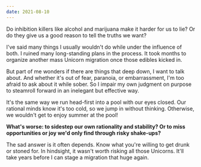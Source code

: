 ```yaml
---
date: 2021-08-10
---
```


Do inhibition killers like alcohol and marijuana make it harder for us to lie? Or do they give us a good reason to tell the truths we want?

I've said many things I usually wouldn't do while under the influence of both. I ruined many long-standing plans in the process. It took months to organize another mass Unicorn migration once those edibles kicked in.

But part of me wonders if there are things that deep down, I want to talk about. And whether it's out of fear, paranoia, or embarrassment, I'm too afraid to ask about it while sober. So I impair my own judgment on purpose to steamroll forward in an inelegant but effective way.

It's the same way we run head-first into a pool with our eyes closed. Our rational minds know it's too cold, so we jump in without thinking. Otherwise, we wouldn't get to enjoy summer at the pool!

**What's worse: to sidestep our own rationality and stability? Or to miss opportunities or joy we'd only find through risky shake-ups?**

The sad answer is it often depends. Know what you're willing to get drunk or stoned for. In hindsight, it wasn't worth risking all those Unicorns. It'll take years before I can stage a migration that huge again.
